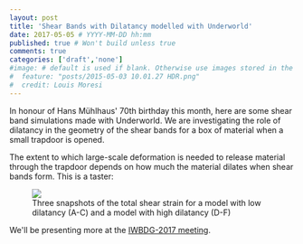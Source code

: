```yaml
---
layout: post
title: 'Shear Bands with Dilatancy modelled with Underworld'
date: 2017-05-05 # YYYY-MM-DD hh:mm
published: true # Won't build unless true
comments: true
categories: ['draft','none']
#image: # default is used if blank. Otherwise use images stored in the _images/posts folder
#  feature: "posts/2015-05-03 10.01.27 HDR.png"
#  credit: Louis Moresi
---
```


In honour of Hans Mühlhaus' 70th birthday this month, here are some shear band simulations
made with Underworld. We are investigating the role of dilatancy in the geometry of the shear
bands for a box of material when a small trapdoor is opened.

The extent to which large-scale deformation is needed to release material through the trapdoor depends
on how much the material dilates when shear bands form. This is a taster:

<figure >
	<a href="/images/posts/DilatantShearBands/ModelComparison.png"><img src="/images/posts/DilatantShearBands/ModelComparison.png"></a>
	<figcaption>
    Three snapshots of the total shear strain for a model with low dilatancy (A-C) and a model with high dilatancy (D-F)
    </figcaption>
</figure>

We'll be presenting more at the [IWBDG-2017 meeting](http://easyconferences.eu/portfolio/iwbdg-2017/).
